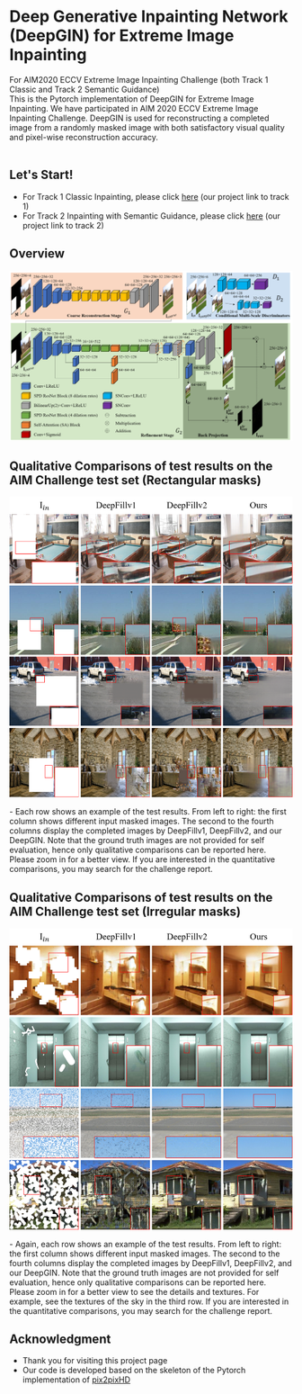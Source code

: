 # Deep Generative Inpainting Network (DeepGIN) for Extreme Image Inpainting 
For AIM2020 ECCV Extreme Image Inpainting Challenge (both Track 1 Classic and Track 2 Semantic Guidance) <br> 
This is the Pytorch implementation of DeepGIN for Extreme Image Inpainting. We have participated in AIM 2020 ECCV Extreme Image Inpainting Challenge. DeepGIN is used for reconstructing a completed image from a randomly masked image with both satisfactory visual quality and pixel-wise reconstruction accuracy. <br><br> 

## Let's Start!
- For Track 1 Classic Inpainting, please click [here](https://github.com/rlct1/gin) (our project link to track 1)
- For Track 2 Inpainting with Semantic Guidance, please click [here](https://github.com/rlct1/gin-sg) (our project link to track 2)

## Overview
<p align='center'>  
  <img src='architecture.png' width='768'/>
</p>

## Qualitative Comparisons of test results on the AIM Challenge test set (Rectangular masks)
<p align='center'>  
  <img src='AIM2020_test_results_rectangular_masks.png' width='768'/>
</p>
- Each row shows an example of the test results. From left to right: the first column shows different input masked images. The second to the fourth columns display the completed images by DeepFillv1, DeepFillv2, and our DeepGIN. Note that the ground truth images are not provided for self evaluation, hence only qualitative comparisons can be reported here. Please zoom in for a better view. If you are interested in the quantitative comparisons, you may search for the challenge report. 

## Qualitative Comparisons of test results on the AIM Challenge test set (Irregular masks)
<p align='center'>  
  <img src='AIM2020_test_results_irregular_masks.png' width='768'/>
</p>
- Again, each row shows an example of the test results. From left to right: the first column shows different input masked images. The second to the fourth columns display the completed images by DeepFillv1, DeepFillv2, and our DeepGIN. Note that the ground truth images are not provided for self evaluation, hence only qualitative comparisons can be reported here. Please zoom in for a better view to see the details and textures. For example, see the textures of the sky in the third row. If you are interested in the quantitative comparisons, you may search for the challenge report. 

## Acknowledgment 
- Thank you for visiting this project page
- Our code is developed based on the skeleton of the Pytorch implementation of [pix2pixHD](https://github.com/NVIDIA/pix2pixHD)
